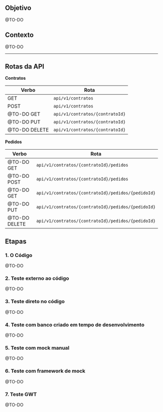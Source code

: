 ## Objetivo
@TO-DO

## Contexto
@TO-DO

---

## Rotas da API

**Contratos**

| **Verbo**     | **Rota**                        |
|---------------|---------------------------------|
| GET           | `api/v1/contratos`              |
| POST          | `api/v1/contratos`              |
| @TO-DO GET    | `api/v1/contratos/{contratoId}` |
| @TO-DO PUT    | `api/v1/contratos/{contratoId}` |
| @TO-DO DELETE | `api/v1/contratos/{contratoId}` |

**Pedidos**

| **Verbo**     | **Rota**                        |
|---------------|----------------------------------------------------|
| @TO-DO GET    | `api/v1/contratos/{contratoId}/pedidos`            |
| @TO-DO POST   | `api/v1/contratos/{contratoId}/pedidos`            |
| @TO-DO GET    | `api/v1/contratos/{contratoId}/pedidos/{pedidoId}` |
| @TO-DO PUT    | `api/v1/contratos/{contratoId}/pedidos/{pedidoId}` |
| @TO-DO DELETE | `api/v1/contratos/{contratoId}/pedidos/{pedidoId}` |

## Etapas

### 1. O Código
@TO-DO

### 2. Teste externo ao código
@TO-DO

### 3. Teste direto no código
@TO-DO

### 4. Teste com banco criado em tempo de desenvolvimento
@TO-DO

### 5. Teste com mock manual
@TO-DO

### 6. Teste com framework de mock
@TO-DO

### 7. Teste GWT
@TO-DO